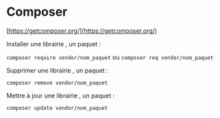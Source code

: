# Composer

[https://getcomposer.org/](https://getcomposer.org/)

Installer une librairie , un paquet :

`composer require vendor/nom_paquet` ou `composer req vendor/nom_paquet`

Supprimer une librairie , un paquet :

`composer remove vendor/nom_paquet`

Mettre à jour une librairie , un paquet :

`composer update vendor/nom_paquet`